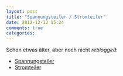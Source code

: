 ```yaml
---
layout: post
title: "Spannungsteiler / Stromteiler"
date: 2012-12-12 15:24
comments: true
categories: 
---
```

Schon etwas älter, aber noch nicht _reblogged_:

* [Spannungsteiler][spannungsteiler]
* [Stromteiler][stromteiler]

[spannungsteiler]: http://mxreg.github.com/zahlenpresse/docs/spannungsteiler.pdf
[stromteiler]: http://mxreg.github.com/zahlenpresse/docs/stromteiler.pdf
